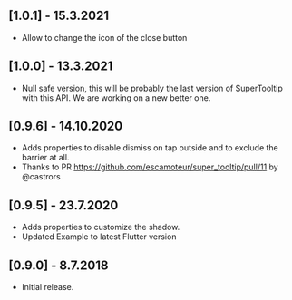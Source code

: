 ## [1.0.1] - 15.3.2021

* Allow to change the icon of the close button

## [1.0.0] - 13.3.2021

* Null safe version, this will be probably the last version of SuperTooltip with this API. We are working on a new better one.

## [0.9.6] - 14.10.2020

* Adds properties to disable dismiss on tap outside and to exclude the barrier at all.
* Thanks to PR https://github.com/escamoteur/super_tooltip/pull/11 by @castrors 

## [0.9.5] - 23.7.2020

* Adds properties to customize the shadow.
* Updated Example to latest Flutter version
  
## [0.9.0] - 8.7.2018

* Initial release.
